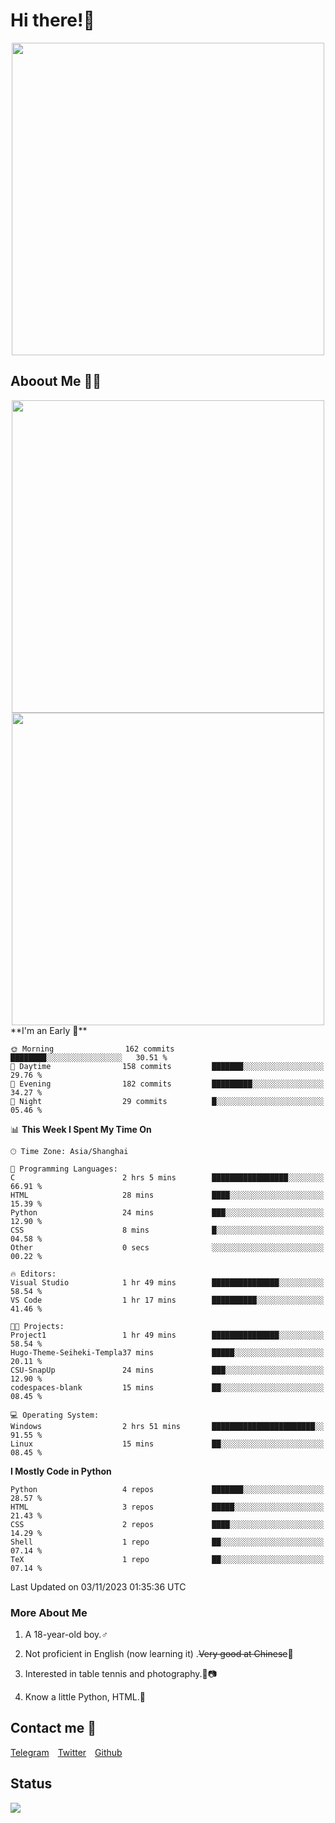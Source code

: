 # Hi there!🎉

<div align=center><img src="https://count.getloli.com/get/@Cicada000?theme=moebooru" width=500px></div>

## Aboout Me 👀💦

<div align=center>
<img src="https://github-readme-stats.vercel.app/api?username=Cicada000&show_icons=true&theme=tokyonight" width=500px>
<br>
<img src="https://github-readme-stats.vercel.app/api/top-langs/?username=Cicada000&show_icons=true&theme=tokyonight&layout=compact" width=500px>
</div>
<!--START_SECTION:waka-->
**I'm an Early 🐤** 

```text
🌞 Morning                162 commits         ████████░░░░░░░░░░░░░░░░░   30.51 % 
🌆 Daytime                158 commits         ███████░░░░░░░░░░░░░░░░░░   29.76 % 
🌃 Evening                182 commits         █████████░░░░░░░░░░░░░░░░   34.27 % 
🌙 Night                  29 commits          █░░░░░░░░░░░░░░░░░░░░░░░░   05.46 % 
```


📊 **This Week I Spent My Time On** 

```text
🕑︎ Time Zone: Asia/Shanghai

💬 Programming Languages: 
C                        2 hrs 5 mins        █████████████████░░░░░░░░   66.91 % 
HTML                     28 mins             ████░░░░░░░░░░░░░░░░░░░░░   15.39 % 
Python                   24 mins             ███░░░░░░░░░░░░░░░░░░░░░░   12.90 % 
CSS                      8 mins              █░░░░░░░░░░░░░░░░░░░░░░░░   04.58 % 
Other                    0 secs              ░░░░░░░░░░░░░░░░░░░░░░░░░   00.22 % 

🔥 Editors: 
Visual Studio            1 hr 49 mins        ███████████████░░░░░░░░░░   58.54 % 
VS Code                  1 hr 17 mins        ██████████░░░░░░░░░░░░░░░   41.46 % 

🐱‍💻 Projects: 
Project1                 1 hr 49 mins        ███████████████░░░░░░░░░░   58.54 % 
Hugo-Theme-Seiheki-Templa37 mins             █████░░░░░░░░░░░░░░░░░░░░   20.11 % 
CSU-SnapUp               24 mins             ███░░░░░░░░░░░░░░░░░░░░░░   12.90 % 
codespaces-blank         15 mins             ██░░░░░░░░░░░░░░░░░░░░░░░   08.45 % 

💻 Operating System: 
Windows                  2 hrs 51 mins       ███████████████████████░░   91.55 % 
Linux                    15 mins             ██░░░░░░░░░░░░░░░░░░░░░░░   08.45 % 
```

**I Mostly Code in Python** 

```text
Python                   4 repos             ███████░░░░░░░░░░░░░░░░░░   28.57 % 
HTML                     3 repos             █████░░░░░░░░░░░░░░░░░░░░   21.43 % 
CSS                      2 repos             ████░░░░░░░░░░░░░░░░░░░░░   14.29 % 
Shell                    1 repo              ██░░░░░░░░░░░░░░░░░░░░░░░   07.14 % 
TeX                      1 repo              ██░░░░░░░░░░░░░░░░░░░░░░░   07.14 % 
```




 Last Updated on 03/11/2023 01:35:36 UTC
<!--END_SECTION:waka-->

### More About Me

1. A 18-year-old boy.♂

2. Not proficient in English (now learning it) .~~Very good at Chinese~~🤣

3. Interested in table tennis and photography.🏓📷

4. Know a little Python, HTML.🐍


## Contact me 💬

[Telegram](https://t.me/CicadaLYW)&emsp;[Twitter](https://twitter.com/Cicada0001)&emsp;[Github](https://github.com/Cicada000)

## Status
<img src="https://weather-icon.journeyad.repl.co/@hangzhou?v=1" align="left">







